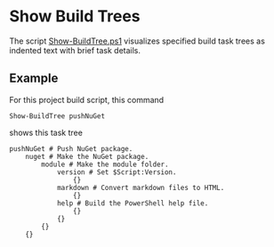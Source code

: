 # Show Build Trees

[Show-BuildTree.ps1]: https://github.com/nightroman/Invoke-Build/blob/main/Show-BuildTree.ps1

The script [Show-BuildTree.ps1] visualizes specified build task trees as
indented text with brief task details.

## Example

For this project build script, this command

```text
Show-BuildTree pushNuGet
```

shows this task tree

```text
pushNuGet # Push NuGet package.
    nuget # Make the NuGet package.
        module # Make the module folder.
            version # Set $Script:Version.
                {}
            markdown # Convert markdown files to HTML.
                {}
            help # Build the PowerShell help file.
                {}
            {}
        {}
    {}
```
